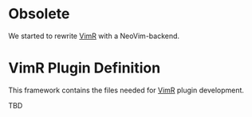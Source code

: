 # Obsolete

We started to rewrite [VimR](https://github.com/qvacua/vimr) with a NeoVim-backend.

VimR Plugin Definition
======================

This framework contains the files needed for [VimR](https://github.com/qvacua/vimr) plugin development.

TBD
